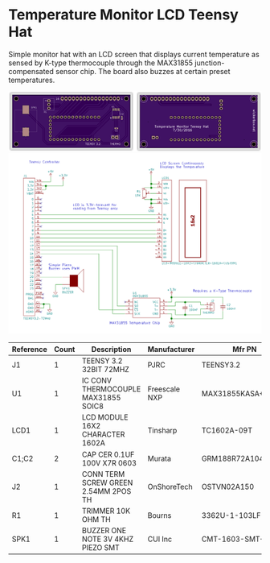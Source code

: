 # Temperature Monitor LCD Teensy Hat

Simple monitor hat with an LCD screen that displays current temperature as sensed by K-type thermocouple through the MAX31855 junction-compensated sensor chip. The board also buzzes at certain preset temperatures. 

<img src="oshpreview.png">

<img src="schematic.png">

|Reference|Count|Description|Manufacturer|Mfr PN|Vendor|Vendor PN|
|---------|-----|-----------|------------|------|------|---------|
|J1|1|TEENSY 3.2 32BIT 72MHZ|PJRC|TEENSY3.2|PJRC|TEENSY3.2|
|U1|1|IC CONV THERMOCOUPLE MAX31855 SOIC8|Freescale NXP|MAX31855KASA+|Digikey|MAX31855KASA+-ND|
|LCD1|1|LCD MODULE 16X2 CHARACTER 1602A|Tinsharp|TC1602A-09T|Adafruit|181|
|C1;C2|2|CAP CER 0.1UF 100V X7R 0603|Murata|GRM188R72A104KA35D|Digikey|490-3285-1-ND|
|J2|1|CONN TERM SCREW GREEN 2.54MM 2POS TH|OnShoreTech|OSTVN02A150|Digikey|ED10561-ND|
|R1|1|TRIMMER 10K OHM TH|Bourns|3362U-1-103LF|Digikey|3362U-103LF-ND|
|SPK1|1|BUZZER ONE NOTE 3V 4KHZ PIEZO SMT|CUI Inc|CMT-1603-SMT-TR|Digikey|102-1193-1-ND|


